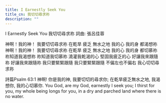```yaml
---
title: I Earnestly Seek You
title_cn: 我切切尋求祢
description: ""
---
```


I Earnestly Seek You
我切切尋求祢
詞曲: 張呂佳蓉

神啊！我的神！
我要切切尋求祢
在乾旱 疲乏 無水之地
我的心 我的身 都渴想祢
神啊！我的神！
我要切切尋求祢
在乾旱 疲乏 無水之地
我的心 我的身 都切慕祢
祢知道我渴想祢
祢知道我切慕祢
澆灌我乾渴的心
堅固我疲乏的心 
好讓我來跟隨祢
好讓我來跟隨祢
我只要緊緊跟隨
我只要緊緊跟隨
不偏左也不偏右
我心切切尋求祢

詩篇Psalm 63:1
神啊! 你是我的神, 我要切切的尋求你; 在乾旱疲乏無水之地, 我渴想你, 我的心切慕你.
You God, are my God, earnestly I seek you; I thirst for you, my whole being longs for you, in a dry and parched land where there is no water.  
